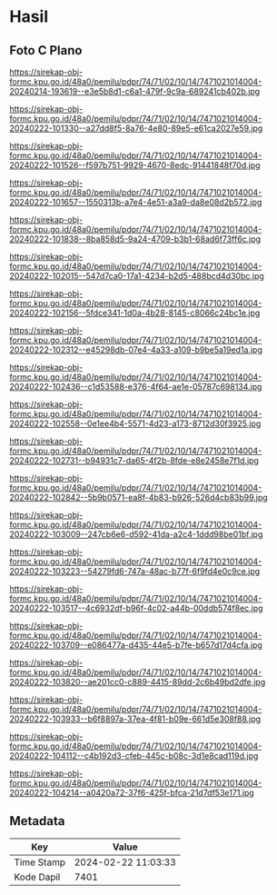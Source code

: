 # Hasil

## Foto C Plano

https://sirekap-obj-formc.kpu.go.id/48a0/pemilu/pdpr/74/71/02/10/14/7471021014004-20240214-193619--e3e5b8d1-c6a1-479f-9c9a-689241cb402b.jpg

https://sirekap-obj-formc.kpu.go.id/48a0/pemilu/pdpr/74/71/02/10/14/7471021014004-20240222-101330--a27dd8f5-8a76-4e80-89e5-e61ca2027e59.jpg

https://sirekap-obj-formc.kpu.go.id/48a0/pemilu/pdpr/74/71/02/10/14/7471021014004-20240222-101526--f597b751-9929-4670-8edc-91441848f70d.jpg

https://sirekap-obj-formc.kpu.go.id/48a0/pemilu/pdpr/74/71/02/10/14/7471021014004-20240222-101657--1550313b-a7e4-4e51-a3a9-da8e08d2b572.jpg

https://sirekap-obj-formc.kpu.go.id/48a0/pemilu/pdpr/74/71/02/10/14/7471021014004-20240222-101838--8ba858d5-9a24-4709-b3b1-68ad6f73ff6c.jpg

https://sirekap-obj-formc.kpu.go.id/48a0/pemilu/pdpr/74/71/02/10/14/7471021014004-20240222-102015--547d7ca0-17a1-4234-b2d5-488bcd4d30bc.jpg

https://sirekap-obj-formc.kpu.go.id/48a0/pemilu/pdpr/74/71/02/10/14/7471021014004-20240222-102156--5fdce341-1d0a-4b28-8145-c8066c24bc1e.jpg

https://sirekap-obj-formc.kpu.go.id/48a0/pemilu/pdpr/74/71/02/10/14/7471021014004-20240222-102312--e45298db-07e4-4a33-a109-b9be5a19ed1a.jpg

https://sirekap-obj-formc.kpu.go.id/48a0/pemilu/pdpr/74/71/02/10/14/7471021014004-20240222-102436--c1d53588-e376-4f64-ae1e-05787c698134.jpg

https://sirekap-obj-formc.kpu.go.id/48a0/pemilu/pdpr/74/71/02/10/14/7471021014004-20240222-102558--0e1ee4b4-5571-4d23-a173-8712d30f3925.jpg

https://sirekap-obj-formc.kpu.go.id/48a0/pemilu/pdpr/74/71/02/10/14/7471021014004-20240222-102731--b94931c7-da65-4f2b-8fde-e8e2458e7f1d.jpg

https://sirekap-obj-formc.kpu.go.id/48a0/pemilu/pdpr/74/71/02/10/14/7471021014004-20240222-102842--5b9b0571-ea8f-4b83-b926-526d4cb83b99.jpg

https://sirekap-obj-formc.kpu.go.id/48a0/pemilu/pdpr/74/71/02/10/14/7471021014004-20240222-103009--247cb6e6-d592-41da-a2c4-1ddd98be01bf.jpg

https://sirekap-obj-formc.kpu.go.id/48a0/pemilu/pdpr/74/71/02/10/14/7471021014004-20240222-103223--54279fd6-747a-48ac-b77f-6f9fd4e0c9ce.jpg

https://sirekap-obj-formc.kpu.go.id/48a0/pemilu/pdpr/74/71/02/10/14/7471021014004-20240222-103517--4c6932df-b96f-4c02-a44b-00ddb574f8ec.jpg

https://sirekap-obj-formc.kpu.go.id/48a0/pemilu/pdpr/74/71/02/10/14/7471021014004-20240222-103709--e086477a-d435-44e5-b7fe-b657d17d4cfa.jpg

https://sirekap-obj-formc.kpu.go.id/48a0/pemilu/pdpr/74/71/02/10/14/7471021014004-20240222-103820--ae201cc0-c889-4415-89dd-2c6b49bd2dfe.jpg

https://sirekap-obj-formc.kpu.go.id/48a0/pemilu/pdpr/74/71/02/10/14/7471021014004-20240222-103933--b6f8897a-37ea-4f81-b09e-661d5e308f88.jpg

https://sirekap-obj-formc.kpu.go.id/48a0/pemilu/pdpr/74/71/02/10/14/7471021014004-20240222-104112--c4b192d3-cfeb-445c-b08c-3d1e8cad119d.jpg

https://sirekap-obj-formc.kpu.go.id/48a0/pemilu/pdpr/74/71/02/10/14/7471021014004-20240222-104214--a0420a72-37f6-425f-bfca-21d7df53e171.jpg


## Metadata

| Key        | Value               |
| ---------- | ------------------- |
| Time Stamp | 2024-02-22 11:03:33 |
| Kode Dapil | 7401                |




